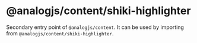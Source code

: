 # @analogjs/content/shiki-highlighter

Secondary entry point of `@analogjs/content`. It can be used by importing from `@analogjs/content/shiki-highlighter`.
